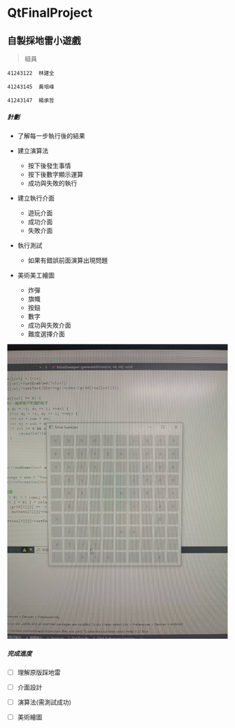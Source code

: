 # QtFinalProject
## 自製採地雷小遊戲

>組員

  `41243122  林建全`

  `41243145  黃培峰`

  `41243147  楊承哲`

##### 計劃

* 了解每一步執行後的結果
  
* 建立演算法
  * 按下後發生事情
  * 按下後數字顯示運算
  * 成功與失敗的執行
    
* 建立執行介面
  * 遊玩介面
  * 成功介面
  * 失敗介面

* 執行測試
  *  如果有錯誤前面演算出現問題    
 
* 美術美工繪圖
  * 炸彈
  * 旗幟
  * 按鈕
  * 數字
  * 成功與失敗介面
  * 難度選擇介面

![image](https://github.com/Chickenedbee/QtFinalProject/blob/main/IMG_3222.jpeg)

##### 完成進度

- [ ] 理解原版踩地雷
- [ ] 介面設計
- [ ] 演算法(需測試成功)
- [ ] 美術繪圖


